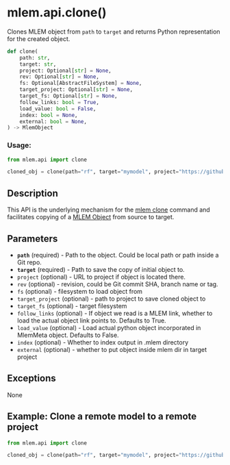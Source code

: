 # mlem.api.clone()

Clones MLEM object from `path` to `target` and returns Python representation for
the created object.

```py
def clone(
    path: str,
    target: str,
    project: Optional[str] = None,
    rev: Optional[str] = None,
    fs: Optional[AbstractFileSystem] = None,
    target_project: Optional[str] = None,
    target_fs: Optional[str] = None,
    follow_links: bool = True,
    load_value: bool = False,
    index: bool = None,
    external: bool = None,
) -> MlemObject
```

### Usage:

```py
from mlem.api import clone

cloned_obj = clone(path="rf", target="mymodel", project="https://github.com/iterative/example-mlem-get-started", rev="main")
```

## Description

This API is the underlying mechanism for the
[mlem clone](/doc/command-reference/clone) command and facilitates copying of a
[MLEM Object](/doc/user-guide/basic-concepts#mlem-objects) from source to
target.

## Parameters

- **`path`** (required) - Path to the object. Could be local path or path inside
  a Git repo.
- **`target`** (required) - Path to save the copy of initial object to.
- `project` (optional) - URL to project if object is located there.
- `rev` (optional) - revision, could be Git commit SHA, branch name or tag.
- `fs` (optional) - filesystem to load object from
- `target_project` (optional) - path to project to save cloned object to
- `target_fs` (optional) - target filesystem
- `follow_links` (optional) - If object we read is a MLEM link, whether to load
  the actual object link points to. Defaults to True.
- `load_value` (optional) - Load actual python object incorporated in MlemMeta
  object. Defaults to False.
- `index` (optional) - Whether to index output in .mlem directory
- `external` (optional) - whether to put object inside mlem dir in target project

## Exceptions

None

## Example: Clone a remote model to a remote project

```py
from mlem.api import clone

cloned_obj = clone(path="rf", target="mymodel", project="https://github.com/iterative/example-mlem-get-started", rev="main", target_project="s3://mybucket/mymodel", load_value=True)
```
